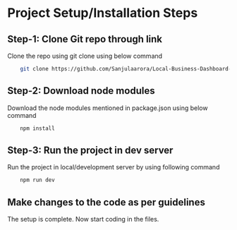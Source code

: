 # Project Setup/Installation Steps

## Step-1: Clone Git repo through link

Clone the repo using git clone using below command

```bash
    git clone https://github.com/Sanjulaarora/Local-Business-Dashboard-Backend.git
```

## Step-2: Download node modules

Download the node modules mentioned in package.json using below command

```bash
    npm install
```

## Step-3: Run the project in dev server

Run the project in local/development server by using following command

```bash
    npm run dev
```

## Make changes to the code as per guidelines

The setup is complete. Now start coding in the files.
